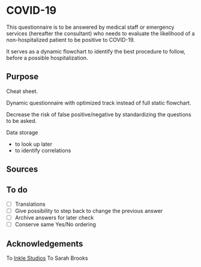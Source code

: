 # COVID-19

This questionnaire is to be answered by medical staff or emergency services (hereafter the consultant) who needs to evaluate the likelihood of a non-hospitalized patient to be positive to COVID-19.

It serves as a dynamic flowchart to identify the best procedure to follow, before a possible hospitalization.



## Purpose

Cheat sheet.

Dynamic questionnaire with optimized track instead of full static flowchart.

Decrease the risk of false positive/negative by standardizing the questions to be asked.

Data storage
  - to look up later
  - to identify correlations

## Sources

## To do
- [ ] Translations
- [ ] Give possibility to step back to change the previous answer
- [ ] Archive answers for later check
- [ ] Conserve same Yes/No ordering

## Acknowledgements
To [Inkle Studios](https://www.inklestudios.com/ink/)
To Sarah Brooks
